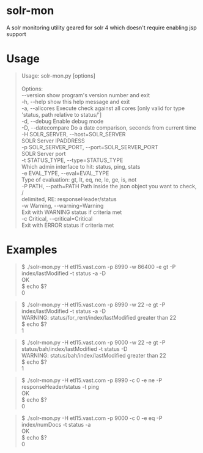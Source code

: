 solr-mon
========

A solr monitoring utility geared for solr 4 which doesn't require enabling jsp support

# Usage

> Usage: solr-mon.py [options]<br>
> <br>
> Options:<br>
>   --version             show program's version number and exit<br>
>   -h, --help            show this help message and exit<br>
>   -a, --allcores        Execute check against all cores [only valid for type<br>
>                         'status, path relative to status/<core>']<br>
>   -d, --debug           Enable debug mode<br>
>   -D, --datecompare     Do a date comparison, seconds from current time<br>
>   -H SOLR_SERVER, --host=SOLR_SERVER<br>
>                         SOLR Server IPADDRESS<br>
>   -p SOLR_SERVER_PORT, --port=SOLR_SERVER_PORT<br>
>                         SOLR Server port<br>
>   -t STATUS_TYPE, --type=STATUS_TYPE<br>
>                         Which admin interface to hit: status, ping, stats<br>
>   -e EVAL_TYPE, --eval=EVAL_TYPE<br>
>                         Type of evaluation: gt, lt, eq, ne, le, ge, is, not<br>
>   -P PATH, --path=PATH  Path inside the json object you want to check, /<br>
>                         delimited, RE: responseHeader/status<br>
>   -w Warning, --warning=Warning<br>
>                         Exit with WARNING status if criteria met<br>
>   -c Critical, --critical=Critical<br>
                        Exit with ERROR status if criteria met<br>

# Examples

> $ ./solr-mon.py -H etl15.vast.com -p 8990 -w 86400 -e gt -P index/lastModified -t status -a -D <br>
> OK<br>
> $ echo $?<br>
> 0<p>

> $ ./solr-mon.py -H etl15.vast.com -p 8990 -w 22 -e gt -P index/lastModified -t status -a -D <br>
> WARNING: status/for_rent/index/lastModified greater than 22<br>
> $ echo $?<br>
> 1<p>

> $ ./solr-mon.py -H etl15.vast.com -p 9000 -w 22 -e gt -P status/bah/index/lastModified -t status -D <br>
> WARNING: status/bah/index/lastModified greater than 22<br>
> $ echo $?<br>
> 1<p>

> $ ./solr-mon.py -H etl15.vast.com -p 8990 -c 0 -e ne -P responseHeader/status -t ping <br>
> OK<br>
> $ echo $?<br>
> 0<p>

> $ ./solr-mon.py -H etl15.vast.com -p 9000 -c 0 -e eq -P index/numDocs -t status -a <br>
> OK<br>
> $ echo $?<br>
> 0<p>
